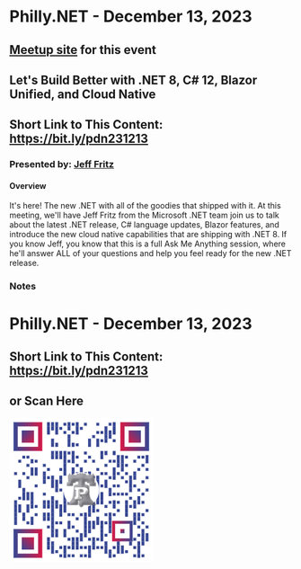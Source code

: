 # Philly.NET - December 13, 2023

## [Meetup site](https://www.meetup.com/philly-net/events/297194865/) for this event

## Let's Build Better with .NET 8, C# 12, Blazor Unified, and Cloud Native

## Short Link to This Content: https://bit.ly/pdn231213

### Presented by: [Jeff Fritz](https://www.youtube.com/csharpfritz)

#### Overview
It's here! The new .NET with all of the goodies that shipped with it. At this meeting, we'll have Jeff Fritz from the Microsoft .NET team join us to talk about the latest .NET release, C# language updates, Blazor features, and introduce the new cloud native capabilities that are shipping with .NET 8. If you know Jeff, you know that this is a full Ask Me Anything session, where he'll answer ALL of your questions and help you feel ready for the new .NET release.

### Notes

# Philly.NET - December 13, 2023

## Short Link to This Content: https://bit.ly/pdn231213

## or Scan Here
<img src="images/pdn231213.png" alt="QR Code for direct link to this page" width="256"/>
